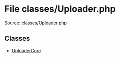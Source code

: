 File classes/Uploader.php
=========

Source: [classes/Uploader.php](https://github.com/PrestaShop/PrestaShop/blob/1.6.0.3/classes/Uploader.php)


Classes
-------

* [UploaderCore](class.UploaderCore.md)

